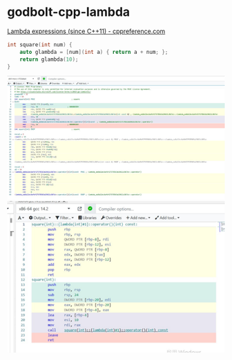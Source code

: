 godbolt-cpp-lambda
==================
[Lambda expressions (since C++11) - cppreference.com](https://en.cppreference.com/w/cpp/language/lambda)
```cpp
int square(int num) {
    auto glambda = [num](int a) { return a + num; };
    return glambda(10);
}
```
![](./msvc.jpg)
![](./gcc.jpg)
